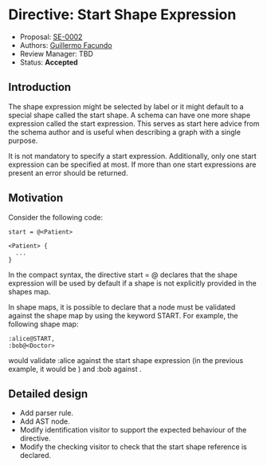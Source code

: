 # Directive: Start Shape Expression

* Proposal: [SE-0002](0002-start-shape-expression.md)
* Authors: [Guillermo Facundo](https://github.com/thewilly)
* Review Manager: TBD
* Status: **Accepted**

## Introduction

The shape expression might be selected by label or it might default
to a special shape called the start shape. A schema can have one more shape
expression called the start expression. This serves as start here advice from
the schema author and is useful when describing a graph with a single purpose.

It is not mandatory to specify a start expression. Additionally, only one start expression can be specified at most. If more than one start expressions are present an error should be returned.

## Motivation

Consider the following code:
```shex-lite
start = @<Patient>

<Patient> {
  ...
}
```
In the compact syntax, the directive start = @<Patient> declares that the shape expression <Patient> will be used by default if a shape is not explicitly provided in the shapes map.

In shape maps, it is possible to declare that a node must be validated against the shape map by using the keyword START. For example, the following shape map:
```shex-lite
:alice@START,
:bob@<Doctor>
```
would validate :alice against the start shape expression (in the previous example, it would be <Patient>) and :bob against <Doctor>.

## Detailed design

* Add parser rule.
* Add AST node.
* Modify identification visitor to support the expected behaviour of the directive.
* Modify the checking visitor to check that the start shape reference is declared.
